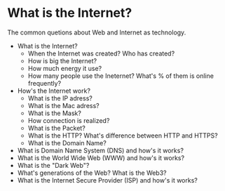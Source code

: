 # What is the Internet?

The common quetions about Web and Internet as technology.

- What is the Internet?
  - When the Internet was created? Who has created?
  - How is big the Internet?
  - How much energy it use?
  - How many people use the Ineternet? What's % of them is online frequently?
- How's the Internet work?
  - What is the IP adress?
  - What is the Mac adress?
  - What is the Mask?
  - How connection is realized?
  - What is the Packet?
  - What is the HTTP? What's difference between HTTP and HTTPS?
  - What is the Domain Name?
- What is Domain Name System (DNS) and how's it works?
- What is the World Wide Web (WWW) and how's it works?
- What is the "Dark Web"?
- What's generations of the Web? What is the Web3?
- What is the Internet Secure Provider (ISP) and how's it works?
